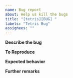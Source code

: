 ```yaml
---
name: Bug report
about: Help us kill the bugs
title: "[tetris][BUG] "
labels: "Tetris Bug"
assignees: ""
---
```


**Describe the bug**

**To Reproduce**

**Expected behavior**

**Further remarks**
